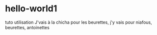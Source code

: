 # hello-world1
tuto utilisation
J'vais à la chicha pour les beurettes, j'y vais pour niafous, beurettes, antoinettes

